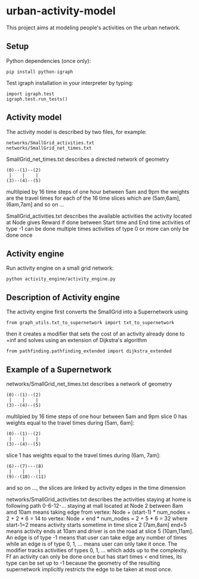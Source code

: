 # urban-activity-model
This project aims at modeling people's activities on the urban network.

Setup
-----
Python dependencies (once only):

	pip install python-igraph

Test igraph installation in your interpreter by typing:

	import igraph.test
	igraph.test.run_tests()

Activity model
-----

The activity model is described by two files, for example:

	networks/SmallGrid_activities.txt
	networks/SmallGrid_net_times.txt

SmallGrid_net_times.txt describes a directed network of geometry

	(0)--(1)--(2)
	 |    |    |
	(3)--(4)--(5)

multilpied by 16 time steps of one hour between 5am and 9pm
the weights are the travel times for each of the 16 time slices
which are (5am,6am], (6am,7am] and so on ...

SmallGrid_activities.txt describes the available activities
the activity located at Node gives Reward if done between Start time and End time
activities of type -1 can be done multiple times
activities of type 0 or more can only be done once

Activity engine
-----
Run activity engine on a small grid network:

	python activity_engine/activity_engine.py

Description of Activity engine
-----
The activity engine first converts the SmallGrid into a Supernetwork using

	from graph_utils.txt_to_supernetwork import txt_to_supernetwork

then it creates a modifier that sets the cost of an activity already done to +inf 
and solves using an extension of Dijkstra's algorithm
	
	from pathfinding.pathfinding_extended import dijkstra_extended

Example of a Supernetwork
-----
networks/SmallGrid_net_times.txt describes a network of geometry

	(0)--(1)--(2)
	 |    |    |
	(3)--(4)--(5)

multilpied by 16 time steps of one hour between 5am and 9pm
slice 0 has weights equal to the travel times during (5am, 6am]:

	(0)--(1)--(2)
	 |    |    |
	(3)--(4)--(5)

slice 1 has weights equal to the travel times during (6am, 7am]:

	(6)--(7)---(8)
	 |    |     |
	(9)--(10)--(11)

and so on ..., the slices are linked by activity edges in the time dimension

networks/SmallGrid_activities.txt describes the activities
staying at home is following path 0-6-12-...
staying at mall located at Node 2 between 8am amd 10am means taking edge
from vertex: Node + (start-1) * num_nodes = 2 + 2 * 6 = 14 
to vertex: Node + end * num_nodes = 2 + 5 * 6 = 32 where 
start-1=2 means activity starts sometime in time slice 2 (7am,8am]
end=5 means activity ends at 10am and driver is on the road at slice 5 (10am,11am]. 
An edge is of type -1 means that user can take edge any number of times while an edge is of type 0, 1, ... means user can only take it once. 
The modifier tracks activities of types 0, 1, ... which adds up to the complexity. 
Ff an activity can only be done once but has start times < end times, 
its type can be set up to -1 because the geometry of the resulting supernetwork 
implicitly restricts the edge to be taken at most once.
